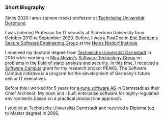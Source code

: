 ### Short Biography

Since 2020 I am a (tenure-track) professor at [Technische Universität Dortmund](https://sse.cs.tu-dortmund.de/). 

I was (interim) Professor for IT security at Paderborn University from October 2019 to September 2020. Before, I was a PostDoc in [Eric Bodden's](https://www.bodden.de/) [Secure Software Engineering Group](https://www.hni.uni-paderborn.de/sse/) at the [Heinz Nixdorf Institute](https://www.hni.uni-paderborn.de/).

I received my doctoral degree from [Technische Universität Darmstadt](http://www.tu-darmstadt.de/) in 2016 while working in [Mira Mezini's](https://www.stg.tu-darmstadt.de/main_stg/staff_stg/mira_mezini_1.en.jsp) [Software Technology Group](https://www.stg.tu-darmstadt.de/) on problems in the field of static analysis and security. In this time, I received a [Software Campus](https://softwarecampus.de/) grant for my research project PEAKS. The Software Campus initiative is a program for the development of Germany’s future senior IT executives.

Before this I worked for 5 years for [a-tune software AG](http://www.a-tune.de/) in Darmstadt as their Chief Architect. My team and I built enterprise software for highly-regulated environments based on a practical product line approach.

I studied at [Technische Universität Darmstadt](http://www.tu-darmstadt.de/) and received a Diploma (eq. to Master degree) in 2006.